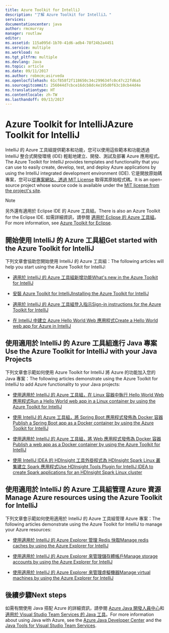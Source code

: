 ```yaml
---
title: Azure Toolkit for IntelliJ
description: "了解 Azure Toolkit for IntelliJ。"
services: 
documentationcenter: java
author: rmcmurray
manager: routlaw
editor: 
ms.assetid: 115a095d-1b70-41d6-adb4-78f24b2a4451
ms.service: multiple
ms.workload: na
ms.tgt_pltfrm: multiple
ms.devlang: Java
ms.topic: article
ms.date: 09/11/2017
ms.author: robmcm;asirveda
ms.openlocfilehash: 61cf858f2f118650c34c299634fc0c47c22fd6a5
ms.sourcegitcommit: 256044d7cbce16dcb8dc4e195d0f63c10cb44d4e
ms.translationtype: HT
ms.contentlocale: zh-TW
ms.lasthandoff: 09/13/2017
---
```

# <a name="azure-toolkit-for-intellij"></a><span data-ttu-id="34271-103">Azure Toolkit for IntelliJ</span><span class="sxs-lookup"><span data-stu-id="34271-103">Azure Toolkit for IntelliJ</span></span>
<span data-ttu-id="34271-104">IntelliJ 的 Azure 工具組提供範本和功能，您可以使用這些範本和功能透過 IntelliJ 整合式開發環境 (IDE) 輕鬆地建立、開發、測試及部署 Azure 應用程式。</span><span class="sxs-lookup"><span data-stu-id="34271-104">The Azure Toolkit for IntelliJ provides templates and functionality that you can use to easily create, develop, test, and deploy Azure applications by using the IntelliJ integrated development environment (IDE).</span></span> <span data-ttu-id="34271-105">它是開放原始碼專案，您可以[從專案網站，透過 MIT License](https://github.com/microsoft/azure-tools-for-java) 取得其原始程式碼。</span><span class="sxs-lookup"><span data-stu-id="34271-105">It is an open-source project whose source code is available under the [MIT license from the project's site](https://github.com/microsoft/azure-tools-for-java).</span></span>

> [!NOTE]
> <span data-ttu-id="34271-106">另外還有適用於 Eclipse IDE 的 Azure 工具組。</span><span class="sxs-lookup"><span data-stu-id="34271-106">There is also an Azure Toolkit for the Eclipse IDE.</span></span> <span data-ttu-id="34271-107">如需詳細資訊，請參閱 [適用於 Eclipse 的 Azure 工具組](../eclipse/azure-toolkit-for-eclipse.md)。</span><span class="sxs-lookup"><span data-stu-id="34271-107">For more information, see [Azure Toolkit for Eclipse](../eclipse/azure-toolkit-for-eclipse.md).</span></span>
> 
> 

## <a name="get-started-with-the-azure-toolkit-for-intellij"></a><span data-ttu-id="34271-108">開始使用 IntelliJ 的 Azure 工具組</span><span class="sxs-lookup"><span data-stu-id="34271-108">Get started with the Azure Toolkit for IntelliJ</span></span>
<span data-ttu-id="34271-109">下列文章會協助您開始使用 IntelliJ 的 Azure 工具組：</span><span class="sxs-lookup"><span data-stu-id="34271-109">The following articles will help you start using the Azure Toolkit for IntelliJ:</span></span>

* [<span data-ttu-id="34271-110">適用於 IntelliJ 的 Azure 工具組新增功能</span><span class="sxs-lookup"><span data-stu-id="34271-110">What's new in the Azure Toolkit for IntelliJ</span></span>](azure-toolkit-for-intellij-whats-new.md)

* [<span data-ttu-id="34271-111">安裝 Azure Toolkit for IntelliJ</span><span class="sxs-lookup"><span data-stu-id="34271-111">Installing the Azure Toolkit for IntelliJ</span></span>](azure-toolkit-for-intellij-installation.md)

* [<span data-ttu-id="34271-112">適用於 IntelliJ 的 Azure 工具組登入指示</span><span class="sxs-lookup"><span data-stu-id="34271-112">Sign-in instructions for the Azure Toolkit for IntelliJ</span></span>](azure-toolkit-for-intellij-sign-in-instructions.md)

* [<span data-ttu-id="34271-113">在 IntelliJ 中建立 Azure Hello World Web 應用程式</span><span class="sxs-lookup"><span data-stu-id="34271-113">Create a Hello World web app for Azure in IntelliJ</span></span>](/azure/app-service-web/app-service-web-intellij-create-hello-world-web-app)

## <a name="use-the-azure-toolkit-for-intellij-with-your-java-projects"></a><span data-ttu-id="34271-114">使用適用於 IntelliJ 的 Azure 工具組進行 Java 專案</span><span class="sxs-lookup"><span data-stu-id="34271-114">Use the Azure Toolkit for IntelliJ with your Java Projects</span></span>
<span data-ttu-id="34271-115">下列文章會示範如何使用 Azure Toolkit for IntelliJ 將 Azure 的功能加入您的 Java 專案：</span><span class="sxs-lookup"><span data-stu-id="34271-115">The following articles demonstrate using the Azure Toolkit for IntelliJ to add Azure functionality to your Java projects:</span></span>

* [<span data-ttu-id="34271-116">使用適用於 IntelliJ 的 Azure 工具組，在 Linux 容器中執行 Hello World Web 應用程式</span><span class="sxs-lookup"><span data-stu-id="34271-116">Run a Hello World web app in a Linux container by using the Azure Toolkit for IntelliJ</span></span>](azure-toolkit-for-intellij-hello-world-web-app-linux.md)

* [<span data-ttu-id="34271-117">使用 IntelliJ 的 Azure 工具組，將 Spring Boot 應用程式發佈為 Docker 容器</span><span class="sxs-lookup"><span data-stu-id="34271-117">Publish a Spring Boot app as a Docker container by using the Azure Toolkit for IntelliJ</span></span>](azure-toolkit-for-intellij-publish-spring-boot-docker-app.md)

* [<span data-ttu-id="34271-118">使用適用於 IntelliJ 的 Azure 工具組，將 Web 應用程式發佈為 Docker 容器</span><span class="sxs-lookup"><span data-stu-id="34271-118">Publish a web app as a Docker container by using the Azure Toolkit for IntelliJ</span></span>](azure-toolkit-for-intellij-publish-as-docker-container.md)

* [<span data-ttu-id="34271-119">使用 IntelliJ IDEA 的 HDInsight 工具外掛程式為 HDInsight Spark Linux 叢集建立 Spark 應用程式</span><span class="sxs-lookup"><span data-stu-id="34271-119">Use HDInsight Tools Plugin for IntelliJ IDEA to create Spark applications for an HDInsight Spark Linux cluster</span></span>](/azure/hdinsight/hdinsight-apache-spark-intellij-tool-plugin)

## <a name="manage-azure-resources-using-the-azure-toolkit-for-intellij"></a><span data-ttu-id="34271-120">使用適用於 IntelliJ 的 Azure 工具組管理 Azure 資源</span><span class="sxs-lookup"><span data-stu-id="34271-120">Manage Azure resources using the Azure Toolkit for IntelliJ</span></span>
<span data-ttu-id="34271-121">下列文章會示範如何使用適用於 IntelliJ 的 Azure 工具組管理 Azure 專案：</span><span class="sxs-lookup"><span data-stu-id="34271-121">The following articles demonstrate using the Azure Toolkit for IntelliJ to manage your Azure resources:</span></span>

* [<span data-ttu-id="34271-122">使用適用於 IntelliJ 的 Azure Explorer 管理 Redis 快取</span><span class="sxs-lookup"><span data-stu-id="34271-122">Manage redis caches by using the Azure Explorer for IntelliJ</span></span>](azure-toolkit-for-intellij-managing-redis-caches-using-azure-explorer.md)

* [<span data-ttu-id="34271-123">使用適用於 IntelliJ 的 Azure Explorer 來管理儲存體帳戶</span><span class="sxs-lookup"><span data-stu-id="34271-123">Manage storage accounts by using the Azure Explorer for IntelliJ</span></span>](azure-toolkit-for-intellij-managing-virtual-machines-using-azure-explorer.md)

* [<span data-ttu-id="34271-124">使用適用於 IntelliJ 的 Azure Explorer 來管理虛擬機器</span><span class="sxs-lookup"><span data-stu-id="34271-124">Manage virtual machines by using the Azure Explorer for IntelliJ</span></span>](azure-toolkit-for-intellij-managing-storage-accounts-using-azure-explorer.md)

## <a name="next-steps"></a><span data-ttu-id="34271-125">後續步驟</span><span class="sxs-lookup"><span data-stu-id="34271-125">Next steps</span></span>

<span data-ttu-id="34271-126">如需有關使用 Java 搭配 Azure 的詳細資訊，請參閱 [Azure Java 開發人員中心](https://azure.microsoft.com/develop/java/)和[適用於 Visual Studio Team Services 的 Java 工具](https://java.visualstudio.com/)。</span><span class="sxs-lookup"><span data-stu-id="34271-126">For more information about using Java with Azure, see the [Azure Java Developer Center](https://azure.microsoft.com/develop/java/) and the [Java Tools for Visual Studio Team Services](https://java.visualstudio.com/).</span></span>

<!-- [!INCLUDE [azure-toolkit-additional-resources](../includes/azure-toolkit-additional-resources.md)] -->

<!-- URL List -->

[Azure Java Developer Center]: https://azure.microsoft.com/develop/java/
[Java Tools for Visual Studio Team Services]: https://java.visualstudio.com/

<!-- Temporarily Deprecated URLs -->

<!-- [Debug a Java Web App on Azure in IntelliJ]: ./app-service-web/app-service-web-debug-java-web-app-in-intellij.md -->
